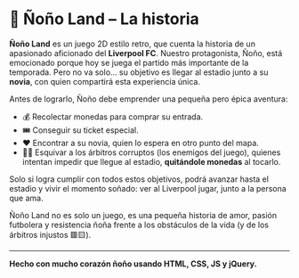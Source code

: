 # 🧢 Ñoño Land – La historia

**Ñoño Land** es un juego 2D estilo retro, que cuenta la historia de un apasionado aficionado del **Liverpool FC**. Nuestro protagonista, Ñoño, está emocionado porque hoy se juega el partido más importante de la temporada. Pero no va solo… su objetivo es llegar al estadio junto a su **novia**, con quien compartirá esta experiencia única.

Antes de lograrlo, Ñoño debe emprender una pequeña pero épica aventura:

- 💰 Recolectar monedas para comprar su entrada.
- 🎟️ Conseguir su ticket especial.
- ❤️ Encontrar a su novia, quien lo espera en otro punto del mapa.
- 🏃‍♂️ Esquivar a los árbitros corruptos (los enemigos del juego), quienes intentan impedir que llegue al estadio, **quitándole monedas** al tocarlo.

Solo si logra cumplir con todos estos objetivos, podrá avanzar hasta el estadio y vivir el momento soñado: ver al Liverpool jugar, junto a la persona que ama.

Ñoño Land no es solo un juego, es una pequeña historia de amor, pasión futbolera y resistencia ñoña frente a los obstáculos de la vida (y de los árbitros injustos 🟥🟨).

---

**Hecho con mucho corazón ñoño usando HTML, CSS, JS y jQuery.**
